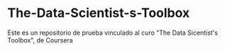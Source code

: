 # The-Data-Scientist-s-Toolbox
Este es un repositorio de prueba vinculado al curo "The Data Sicentist's Toolbox", de Coursera

